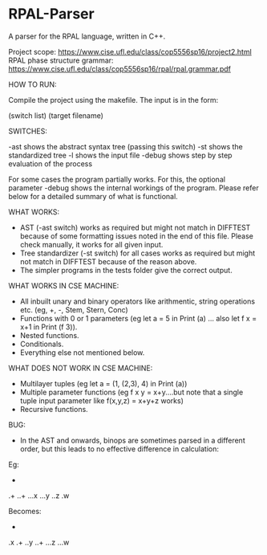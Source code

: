 # RPAL-Parser
A parser for the RPAL language, written in C++.

Project scope: https://www.cise.ufl.edu/class/cop5556sp16/project2.html
RPAL phase structure grammar: https://www.cise.ufl.edu/class/cop5556sp16/rpal/rpal.grammar.pdf

HOW TO RUN:

Compile the project using the makefile. The input is in the form:

(switch list) (target filename)

SWITCHES:

-ast shows the abstract syntax tree (passing this switch)
-st shows the standardized tree
-l shows the input file
-debug shows step by step evaluation of the process

For some cases the program partially works. For this, the optional parameter -debug shows the internal workings of the program.
Please refer below for a detailed summary of what is functional.

WHAT WORKS:

- AST (-ast switch) works as required but might not match in DIFFTEST because of some formatting issues noted in the end of this file. Please check manually, it works for all given input.
- Tree standardizer (-st switch) for all cases works as required but might not match in DIFFTEST because of the reason above.
- The simpler programs in the tests folder give the correct output.

WHAT WORKS IN CSE MACHINE:

- All inbuilt unary and binary operators like arithmentic, string operations etc. (eg, +, -, Stem, Stern, Conc)
- Functions with 0 or 1 parameters (eg let a = 5 in Print (a) ... also let f x = x+1 in Print (f 3)).
- Nested functions.
- Conditionals.
- Everything else not mentioned below.

WHAT DOES NOT WORK IN CSE MACHINE:

- Multilayer tuples (eg let a = (1, (2,3), 4) in Print (a))
- Multiple parameter functions (eg f x y = x+y....but note that a single tuple input parameter like f(x,y,z) = x+y+z works)
- Recursive functions.

BUG:

- In the AST and onwards, binops are sometimes parsed in a different order, but this leads to no effective difference in calculation:

Eg:

+
.+
..+
...x
...y
..z
.w

Becomes:

+
.x
.+
..y
..+
...z
...w
